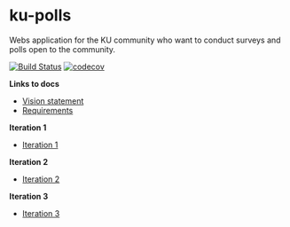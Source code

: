 # ku-polls
Webs application for the KU community who want to conduct surveys and polls open to the community.

[![Build Status](https://travis-ci.com/toey10112/ku-polls.svg?branch=master)](https://travis-ci.com/toey10112/ku-polls) 
[![codecov](https://codecov.io/gh/toey10112/ku-polls/branch/master/graph/badge.svg)](https://codecov.io/gh/toey10112/ku-polls)

**Links to docs**

- [Vision statement](https://github.com/toey10112/ku-polls/wiki/Vision-Statement)
- [Requirements](https://github.com/toey10112/ku-polls/wiki/Requirements)

**Iteration 1**
- [Iteration 1](https://github.com/toey10112/ku-polls/wiki/Iteration-1-Plan)

**Iteration 2**
- [Iteration 2](https://github.com/toey10112/ku-polls/wiki/Iteration-2-Plan)

**Iteration 3**
- [Iteration 3](https://github.com/toey10112/ku-polls/wiki/Iteration-3-Plan)
